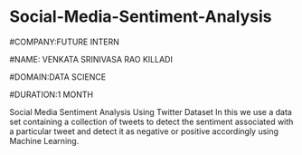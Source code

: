 # Social-Media-Sentiment-Analysis
#COMPANY:FUTURE INTERN

#NAME: VENKATA SRINIVASA RAO KILLADI

#DOMAIN:DATA SCIENCE

#DURATION:1 MONTH

Social Media Sentiment Analysis Using Twitter Dataset
In this we use a data set containing a collection of tweets to detect the sentiment associated with a particular tweet and detect it as negative or positive accordingly using Machine Learning.
